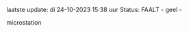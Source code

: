 laatste update: 
di 24-10-2023 15:38   uur 
Status: FAALT - geel - 
<div class="service Y">microstation</div>